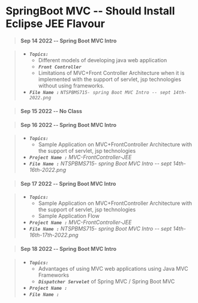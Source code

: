 # SpringBoot MVC -- Should Install Eclipse JEE Flavour

> #### Sep 14 2022 -- Spring Boot MVC Intro

> - <em>**`Topics:`**</em>
>     - Different models of developing java web application
>     -  <em>**`Front Controller`**</em>
>     - Limitations of MVC+Front Controller Architecture when it is implemented with the support of servlet, jsp technologies without using frameworks.
> - <em>**`File Name :`**</em> *`NTSPBMS715- spring Boot MVC Intro -- sept 14th-2022.png`*

> #### Sep 15 2022 -- No Class

> #### Sep 16 2022 -- Spring Boot MVC Intro

> - <em>**`Topics:`**</em>
>     - Sample Application on MVC+FrontController Architecture with the support of servlet, jsp technologies
> - <em>**`Project Name :`**</em> *MVC-FrontController-JEE*
> - <em>**`File Name :`**</em> *NTSPBMS715- spring Boot MVC Intro -- sept 14th-16th-2022.png*

> #### Sep 17 2022 -- Spring Boot MVC Intro

> - <em>**`Topics:`**</em>
>     - Sample Application on MVC+FrontController Architecture with the support of servlet, jsp technologies
>     - Sample Application Flow
> - <em>**`Project Name :`**</em> *MVC-FrontController-JEE*
> - <em>**`File Name :`**</em> *NTSPBMS715- spring Boot MVC Intro -- sept 14th-16th-17th-2022.png*

> #### Sep 18 2022 -- Spring Boot MVC Intro

> - <em>**`Topics:`**</em>
>     - Advantages of using MVC web applications using Java MVC Frameworks
>     - <em>**`Dispatcher Servelet`**</em> of Spring MVC / Spring Boot MVC
> - <em>**`Project Name : `**</em>
> - <em>**`File Name : `**</em>
